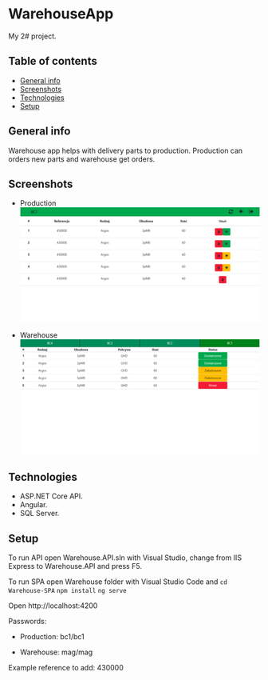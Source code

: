 # WarehouseApp
My 2# project.

## Table of contents
* [General info](#general-info)
* [Screenshots](#screenshots)
* [Technologies](#technologies)
* [Setup](#setup)

## General info
Warehouse app helps with delivery parts to production.
Production can orders new parts and warehouse get orders.

## Screenshots
* Production
![Example production](./img/exampleProduction.png)

* Warehouse
![Example warehouse](./img/exampleWarehouse.png)

## Technologies
* ASP.NET Core API.
* Angular.
* SQL Server.

## Setup
To run API open Warehouse.API.sln with Visual Studio, change from IIS Express to Warehouse.API and press F5.

To run SPA open Warehouse folder with Visual Studio Code and 
`cd Warehouse-SPA` 
`npm install`
`ng serve`

Open http://localhost:4200


Passwords:

* Production:
 bc1/bc1

* Warehouse:
 mag/mag


Example reference to add: 430000
